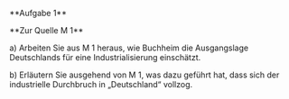 \*\*Aufgabe 1\*\*



\*\*Zur Quelle M 1\*\*



a) Arbeiten Sie aus M 1 heraus, wie Buchheim die Ausgangslage Deutschlands für eine Industrialisierung einschätzt.



b) Erläutern Sie ausgehend von M 1, was dazu geführt hat, dass sich der industrielle Durchbruch in „Deutschland“ vollzog.



